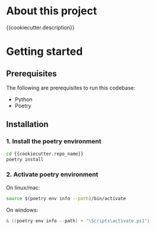 # About this project

{{cookiecutter.description}}

# Getting started

## Prerequisites
The following are prerequisites to run this codebase:
 - Python
 - Poetry


 ## Installation
### 1. Install the poetry environment

```sh
cd {{cookiecutter.repo_name}}
poetry install
```

### 2. Activate poetry environment

On linux/mac:
```sh
source $(poetry env info --path)/bin/activate
```

On windows:
```powershell
& ((poetry env info --path) + "\Scripts\activate.ps1")
```
